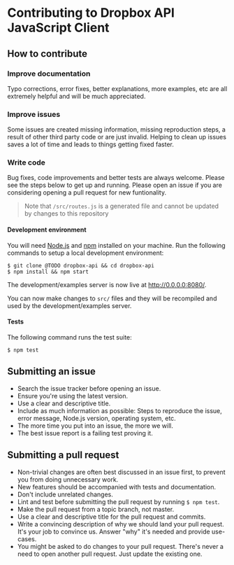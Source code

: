 # Contributing to Dropbox API JavaScript Client

## How to contribute

### Improve documentation

Typo corrections, error fixes, better explanations, more examples, etc are all extremely helpful and will be much appreciated.

### Improve issues

Some issues are created missing information, missing reproduction steps, a result of other third party code or are just invalid. Helping to clean up issues saves a lot of time and leads to things getting fixed faster.

### Write code

Bug fixes, code improvements and better tests are always welcome. Please see the steps below to get up and running. Please open an issue if you are considering opening a pull request for new funtionality.

> Note that `/src/routes.js` is a generated file and cannot be updated by changes to this repository

#### Development environment

You will need [Node.js](https://nodejs.org/en/) and [npm](https://www.npmjs.com/) installed on your machine. Run the following commands to setup a local development environment:

```console
$ git clone @TODO dropbox-api && cd dropbox-api
$ npm install && npm start
```

The development/examples server is now live at <http://0.0.0.0:8080/>.

You can now make changes to `src/` files and they will be recompiled and used by the development/examples server.

#### Tests
The following command runs the test suite:
```console
$ npm test
```

## Submitting an issue
- Search the issue tracker before opening an issue.
- Ensure you're using the latest version.
- Use a clear and descriptive title.
- Include as much information as possible: Steps to reproduce the issue, error message, Node.js version, operating system, etc.
- The more time you put into an issue, the more we will.
- The best issue report is a failing test proving it.

## Submitting a pull request
- Non-trivial changes are often best discussed in an issue first, to prevent you from doing unnecessary work.
- New features should be accompanied with tests and documentation.
- Don't include unrelated changes.
- Lint and test before submitting the pull request by running `$ npm test`.
- Make the pull request from a topic branch, not master.
- Use a clear and descriptive title for the pull request and commits.
- Write a convincing description of why we should land your pull request. It's your job to convince us. Answer "why" it's needed and provide use-cases.
- You might be asked to do changes to your pull request. There's never a need to open another pull request. Just update the existing one.
